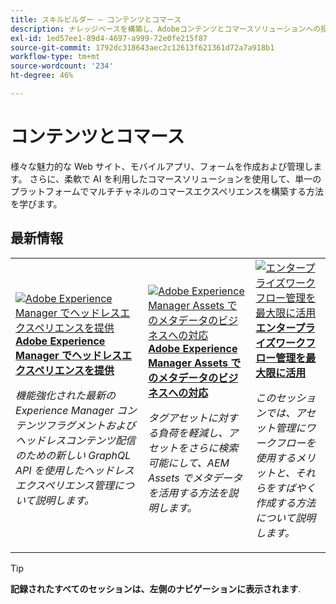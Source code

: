 ```yaml
---
title: スキルビルダー — コンテンツとコマース
description: ナレッジベースを構築し、Adobeコンテンツとコマースソリューションへの投資を最大限に活かすための録画ウェビナーシリーズ
exl-id: 1ed57ee1-89d4-4697-a999-72e0fe215f87
source-git-commit: 1792dc318643aec2c12613f621361d72a7a918b1
workflow-type: tm+mt
source-wordcount: '234'
ht-degree: 46%

---
```


# コンテンツとコマース

様々な魅力的な Web サイト、モバイルアプリ、フォームを作成および管理します。 さらに、柔軟で AI を利用したコマースソリューションを使用して、単一のプラットフォームでマルチチャネルのコマースエクスペリエンスを構築する方法を学びます。

## 最新情報

<table>
<tr>
  <td>
    <a href="https://experienceleague.adobe.com/docs/skill-builder-events/skill-builder/content-and-commerce/2022/headless.html">
      <img alt="Adobe Experience Manager でヘッドレスエクスペリエンスを提供" src="https://video.tv.adobe.com/v/343816?format=jpeg" />
    </a>
     <div>
      <a href="https://experienceleague.adobe.com/docs/skill-builder-events/skill-builder/content-and-commerce/2022/headless.html">
        <strong>Adobe Experience Manager でヘッドレスエクスペリエンスを提供</strong>
      </a>
    </div>
    <p>
    <em>機能強化された最新の Experience Manager コンテンツフラグメントおよびヘッドレスコンテンツ配信のための新しい GraphQL API を使用したヘッドレスエクスペリエンス管理について説明します。</em>
    <p>
  </td>
  <td>
    <a href="https://experienceleague.adobe.com/docs/skill-builder-events/skill-builder/content-and-commerce/2022/metadata.html">
      <img alt="Adobe Experience Manager Assets でのメタデータのビジネスへの対応" src="https://video.tv.adobe.com/v/343815?format=jpeg" />
    </a>
     <div>
      <a href="https://experienceleague.adobe.com/docs/skill-builder-events/skill-builder/content-and-commerce/2022/metadata.html">
        <strong>Adobe Experience Manager Assets でのメタデータのビジネスへの対応</strong>
      </a>
    </div>
    <p>
    <em>タグアセットに対する負荷を軽減し、アセットをさらに検索可能にして、AEM Assets でメタデータを活用する方法を説明します。</em>
    <p>
  </td>  
  <td>
    <a href="https://experienceleague.adobe.com/docs/skill-builder-events/skill-builder/content-and-commerce/2022/workflow.html">
      <img alt="エンタープライズワークフロー管理を最大限に活用" src="https://video.tv.adobe.com/v/343817?format=jpeg" />
    </a>
     <div>
      <a href="https://experienceleague.adobe.com/docs/skill-builder-events/skill-builder/content-and-commerce/2022/workflow.html">
        <strong>エンタープライズワークフロー管理を最大限に活用</strong>
      </a>
    </div>
    <p>
    <em>このセッションでは、アセット管理にワークフローを使用するメリットと、それらをすばやく作成する方法について説明します。</em>
    <p>
  </td>
</tr>
</table>

>[!TIP]
>
>**記録されたすべてのセッションは、左側のナビゲーションに表示されます**.
